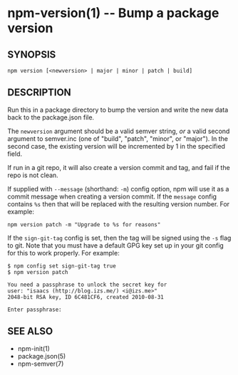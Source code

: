 npm-version(1) -- Bump a package version
========================================

## SYNOPSIS

    npm version [<newversion> | major | minor | patch | build]

## DESCRIPTION

Run this in a package directory to bump the version and write the new
data back to the package.json file.

The `newversion` argument should be a valid semver string, *or* a valid
second argument to semver.inc (one of "build", "patch", "minor", or
"major"). In the second case, the existing version will be incremented
by 1 in the specified field.

If run in a git repo, it will also create a version commit and tag, and
fail if the repo is not clean.

If supplied with `--message` (shorthand: `-m`) config option, npm will
use it as a commit message when creating a version commit.  If the
`message` config contains `%s` then that will be replaced with the
resulting version number.  For example:

    npm version patch -m "Upgrade to %s for reasons"

If the `sign-git-tag` config is set, then the tag will be signed using
the `-s` flag to git.  Note that you must have a default GPG key set up
in your git config for this to work properly.  For example:

    $ npm config set sign-git-tag true
    $ npm version patch

    You need a passphrase to unlock the secret key for
    user: "isaacs (http://blog.izs.me/) <i@izs.me>"
    2048-bit RSA key, ID 6C481CF6, created 2010-08-31

    Enter passphrase:

## SEE ALSO

* npm-init(1)
* package.json(5)
* npm-semver(7)

